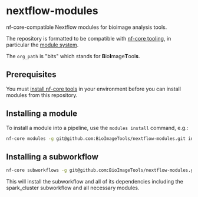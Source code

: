 # nextflow-modules

nf-core-compatible Nextflow modules for bioimage analysis tools.

The repository is formatted to be compatible with [nf-core tooling](https://nf-co.re/), in particular the [module system](https://github.com/nf-core/modules/tree/master).

The `org_path` is "bits" which stands for **B**io**I**mage**T**ool**s**.

## Prerequisites

You must [install nf-core tools](https://nf-co.re/tools) in your environment before you can install modules from this repository.

## Installing a module

To install a module into a pipeline, use the `modules install` command, e.g.:

```bash
nf-core modules -g git@github.com:BioImageTools/nextflow-modules.git install spark/prepare
```

## Installing a subworkflow

```bash
nf-core subworkflows -g git@github.com:BioImageTools/nextflow-modules.git install spark_start
```

This will install the subworkflow and all of its dependencies including the spark_cluster subworkflow and all necessary modules.

